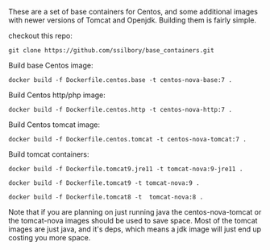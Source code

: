 These are a set of base containers for Centos, and some additional images with newer versions of Tomcat and Openjdk. Building them is fairly simple.

checkout this repo:

`git clone https://github.com/ssilbory/base_containers.git`

Build base Centos image:

`docker build -f Dockerfile.centos.base -t centos-nova-base:7 .`

Build Centos http/php image:

`docker build -f Dockerfile.centos.http -t centos-nova-http:7 .`

Build Centos tomcat image:

`docker build -f Dockerfile.centos.tomcat -t centos-nova-tomcat:7 .`

Build tomcat containers:

`docker build -f Dockerfile.tomcat9.jre11 -t tomcat-nova:9-jre11 .`

`docker build -f Dockerfile.tomcat9 -t tomcat-nova:9 .`

`docker build -f Dockerfile.tomcat8 -t  tomcat-nova:8 .`

Note that if you are planning on just running java the centos-nova-tomcat or the tomcat-nova images should be used to save space.  Most of the tomcat images are just java, and it's deps, which means a jdk image will just end up costing you more space.
